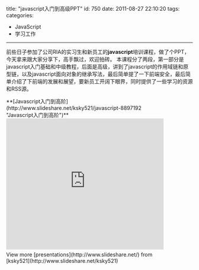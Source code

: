 title: "javascript入门到高级PPT"
id: 750
date: 2011-08-27 22:10:20
tags: 
categories: 
- JavaScript
- 学习工作
---

前些日子参加了公司RIA的实习生和新员工的**javascript**培训课程，做了个PPT，今天拿来跟大家分享下，高手飘过，欢迎拍砖。
本课程分了两段，第一部分是javascript入门基础和中级教程，后面是高级，讲到了javascript的作用域链和原型链，以及javascript面向对象的继承写法，最后简单提了一下前端安全，最后简单介绍了下前端的发展和展望，要新员工开阔下眼界，同时提供了一些学习的资源和RSS源。
<!--more-->
<div style="width:425px" id="__ss_8897192"> **[Javascript入门到高阶](http://www.slideshare.net/ksky521/javascript-8897192 "Javascript入门到高阶")** <iframe src="http://www.slideshare.net/slideshow/embed_code/8897192" width="425" height="355" frameborder="0" marginwidth="0" marginheight="0" scrolling="no"></iframe> <div style="padding:5px 0 12px"> View more [presentations](http://www.slideshare.net/) from [ksky521](http://www.slideshare.net/ksky521) </div> </div>
